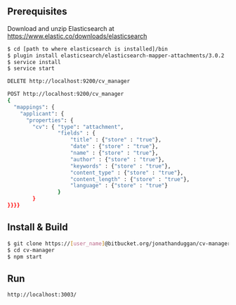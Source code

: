 ## Prerequisites

Download and unzip Elasticsearch at https://www.elastic.co/downloads/elasticsearch
```bash
$ cd [path to where elasticsearch is installed]/bin
$ plugin install elasticsearch/elasticsearch-mapper-attachments/3.0.2
$ service install
$ service start
```

```bash
DELETE http://localhost:9200/cv_manager

POST http://localhost:9200/cv_manager
{
  "mappings": {
    "applicant": {
      "properties": {
        "cv": { "type": "attachment",
                "fields" : {
                    "title" : {"store" : "true"},
                    "date" : {"store" : "true"},
                    "name" : {"store" : "true"},
                    "author" : {"store" : "true"},
                    "keywords" : {"store" : "true"},
                    "content_type" : {"store" : "true"},
                    "content_length" : {"store" : "true"},
                    "language" : {"store" : "true"}
                }
        }
}}}}
```

## Install & Build

```bash
$ git clone https://[user_name]@bitbucket.org/jonathanduggan/cv-manager.git 
$ cd cv-manager 
$ npm start
```

## Run

```bash
http://localhost:3003/
```
